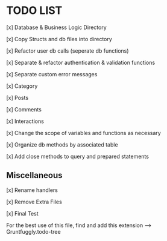 # TODO LIST

[x] Database & Business Logic Directory

[x] Copy Structs and db files into directory

[x] Refactor user db calls (seperate db functions)

[x] Separate & refactor authentication & validation functions

[x] Separate custom error messages

[x] Category

[x] Posts

[x] Comments

[x] Interactions

[x] Change the scope of variables and functions as necessary

[x] Organize db methods by associated table

[x] Add close methods to query and prepared statements

## Miscellaneous

[x] Rename handlers

[x] Remove Extra Files

[x] Final Test


For the best use of this file, find and add this extension --> Gruntfuggly.todo-tree